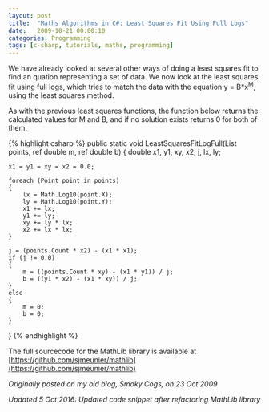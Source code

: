 ```yaml
---
layout: post
title:  "Maths Algorithms in C#: Least Squares Fit Using Full Logs"
date:   2009-10-21 00:00:10
categories: Programming
tags: [c-sharp, tutorials, maths, programming]
---
```


We have already looked at several other ways of doing a least squares fit to find an quation representing a set of data. We now look at the least squares fit using full logs, which tries to match the data with the equation y = B*x<sup>M</sup>, using the least squares method.

As with the previous least squares functions, the function below returns the calculated values for M and B, and if no solution exists returns 0 for both of them.

{% highlight csharp %}
public static void LeastSquaresFitLogFull(List<Point> points, ref double m, ref double b)
{
	double x1, y1, xy, x2, j, lx, ly;

	x1 = y1 = xy = x2 = 0.0;

	foreach (Point point in points)
	{
		lx = Math.Log10(point.X);
		ly = Math.Log10(point.Y);
		x1 += lx;
		y1 += ly;
		xy += ly * lx;
		x2 += lx * lx;
	}

	j = (points.Count * x2) - (x1 * x1);
	if (j != 0.0)
	{
		m = ((points.Count * xy) - (x1 * y1)) / j;
		b = ((y1 * x2) - (x1 * xy)) / j;
	}
	else
	{
		m = 0;
		b = 0;
	}
}
{% endhighlight %}

The full sourcecode for the MathLib library is available at [https://github.com/sjmeunier/mathlib](https://github.com/sjmeunier/mathlib)

_Originally posted on my old blog, Smoky Cogs, on 23 Oct 2009_

_Updated 5 Oct 2016: Updated code snippet after refactoring MathLib library_
